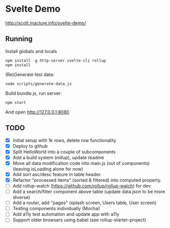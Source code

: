 # Svelte Demo

http://scott.maclure.info/svelte-demo/

## Running

Install globals and locals

```
npm install -g http-server svelte-cli rollup
npm install
```

(Re)Generate test data:

```
node scripts/generate-data.js
```

Build bundle.js, run server:

```
npm start
```

And open http://127.0.0.1:8080

## TODO

- [x] Initial setup with 1k rows, delete row functionality
- [x] Deploy to github
- [x] Split HelloWorld into a couple of subcomponents
- [x] Add a build system (rollup), update readme
- [x] Move all data modification code into main.js (out of components) (leaving isLoading alone for now)
- [x] Add sort asc/desc feature in table header.
- [x] Refactor "processed items" (sorted & filtered) into computed property.
- [ ] Add rollup-watch (https://github.com/rollup/rollup-watch) for dev
- [ ] Add a search/filter component above table (update data.json to be more diverse)
- [ ] Add a router, add "pages" (splash screen, Users table, User screen)
- [ ] Testing components individually (Mocha)
- [ ] Add a11y test automation and update app with a11y
- [ ] Support older browsers using babel (see rollup-starter-project)
